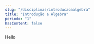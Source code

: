 ```yaml
---
slug: "/disciplinas/introducaoaalgebra"
title: "Introdução a Álgebra"
periodo: "1"
hasContent: false
---
```


Hello
